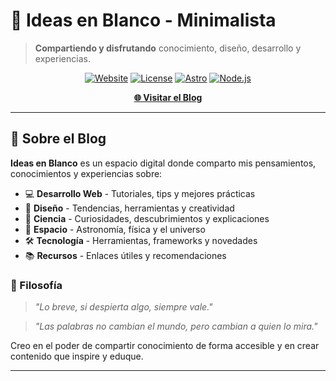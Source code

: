 # 🌟 Ideas en Blanco - Minimalista

> **Compartiendo y disfrutando** conocimiento, diseño, desarrollo y experiencias.

<div align="center">

[![Website](https://img.shields.io/website?url=https%3A%2F%2Favdyan.github.io%2Fblog%2F&up_message=online&down_message=offline&style=for-the-badge)](https://avdyan.github.io/blog/)
[![License](https://img.shields.io/badge/License-MIT-blue.svg?style=for-the-badge)](https://opensource.org/licenses/MIT)
[![Astro](https://img.shields.io/badge/Astro-4.0+-blue?style=for-the-badge&logo=astro)](https://astro.build/)
[![Node.js](https://img.shields.io/badge/Node.js-18+-green?style=for-the-badge&logo=node.js)](https://nodejs.org/)

**[🌐 Visitar el Blog](https://avdyan.github.io/blog-simple/)**

</div>

---

## 📝 Sobre el Blog

**Ideas en Blanco** es un espacio digital donde comparto mis pensamientos, conocimientos y experiencias sobre:

- 💻 **Desarrollo Web** - Tutoriales, tips y mejores prácticas
- 🎨 **Diseño** - Tendencias, herramientas y creatividad
- 🔬 **Ciencia** - Curiosidades, descubrimientos y explicaciones
- 🌌 **Espacio** - Astronomía, física y el universo
- 🛠️ **Tecnología** - Herramientas, frameworks y novedades
- 📚 **Recursos** - Enlaces útiles y recomendaciones

### 💭 Filosofía

> *"Lo breve, si despierta algo, siempre vale."*

> *"Las palabras no cambian el mundo, pero cambian a quien lo mira."*

Creo en el poder de compartir conocimiento de forma accesible y en crear contenido que inspire y eduque.

---
